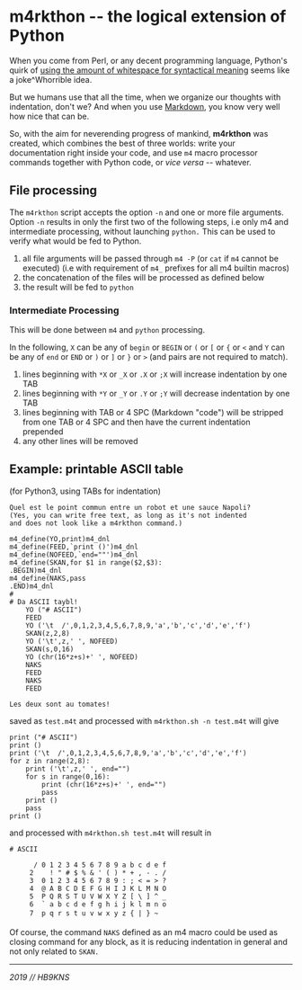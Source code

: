 # m4rkthon -- the logical extension of Python

When you come from Perl, or any decent programming language, Python's quirk of
[using the amount of whitespace for syntactical meaning][1]
seems like a joke^Whorrible idea.

But we humans use that all the time, when we organize our thoughts with indentation,
don't we? And when you use [Markdown][2], you know very well how nice that can be.

So, with the aim for neverending progress of mankind, **m4rkthon** was created, which
combines the best of three worlds: write your documentation right inside your code, and
use `m4` macro processor commands together with Python code, or *vice versa* -- whatever.

## File processing

The `m4rkthon` script accepts the option `-n` and one or more file arguments.
Option `-n` results in only the first two of the following steps, i.e only
m4 and intermediate processing, without launching `python.`
This can be used to verify what would be fed to Python.

1. all file arguments will be passed through `m4 -P` (or `cat` if `m4` cannot be executed)
  (i.e with requirement of `m4_` prefixes for all m4 builtin macros)
2. the concatenation of the files will be processed as defined below
3. the result will be fed to `python`

### Intermediate Processing

This will be done between `m4` and `python` processing.

In the following, `X` can be any of `begin` or `BEGIN` or `(` or `[` or `{` or `<`
and `Y` can be any of `end` or `END` or `)` or `]` or `}` or `>`
(and pairs are not required to match).

1. lines beginning with `*X` or `_X` or `.X` or `;X` will increase indentation by one TAB
2. lines beginning with `*Y` or `_Y` or `.Y` or `;Y` will decrease indentation by one TAB
3. lines beginning with TAB or 4 SPC (Markdown "code") will be stripped from one TAB or 4 SPC
   and then have the current indentation prepended
4. any other lines will be removed

## Example: printable ASCII table

(for Python3, using TABs for indentation)

	Quel est le point commun entre un robot et une sauce Napoli?
	(Yes, you can write free text, as long as it's not indented
	and does not look like a m4rkthon command.)
	
	m4_define(YO,print)m4_dnl
	m4_define(FEED,`print ()')m4_dnl
	m4_define(NOFEED,`end=""')m4_dnl
	m4_define(SKAN,for $1 in range($2,$3):
	.BEGIN)m4_dnl
	m4_define(NAKS,pass
	.END)m4_dnl
	#
	# Da ASCII taybl!
		YO ("# ASCII")
		FEED
		YO ('\t  /',0,1,2,3,4,5,6,7,8,9,'a','b','c','d','e','f')
		SKAN(z,2,8)
		YO ('\t',z,' ', NOFEED)
		SKAN(s,0,16)
		YO (chr(16*z+s)+' ', NOFEED)
		NAKS
		FEED
		NAKS
		FEED
	
	Les deux sont au tomates!

saved as `test.m4t` and processed with `m4rkthon.sh -n test.m4t` will give

	print ("# ASCII")
	print ()
	print ('\t  /',0,1,2,3,4,5,6,7,8,9,'a','b','c','d','e','f')
	for z in range(2,8):
		print ('\t',z,' ', end="")
		for s in range(0,16):
			print (chr(16*z+s)+' ', end="")
			pass
		print ()
		pass
	print ()

and processed with `m4rkthon.sh test.m4t` will result in

	# ASCII
	
		  / 0 1 2 3 4 5 6 7 8 9 a b c d e f
		 2    ! " # $ % & ' ( ) * + , - . / 
		 3  0 1 2 3 4 5 6 7 8 9 : ; < = > ? 
		 4  @ A B C D E F G H I J K L M N O 
		 5  P Q R S T U V W X Y Z [ \ ] ^ _ 
		 6  ` a b c d e f g h i j k l m n o 
		 7  p q r s t u v w x y z { | } ~  
	
Of course, the command `NAKS` defined as an m4 macro could be used as closing command
for any block, as it is reducing indentation in general and not only related to `SKAN.`

---

*2019 // HB9KNS*

[1]: https://docs.python.org/2.0/ref/indentation.html "Indentation/Whitespace in Python"
[2]: https://daringfireball.net/projects/markdown/ "original Markdown"
